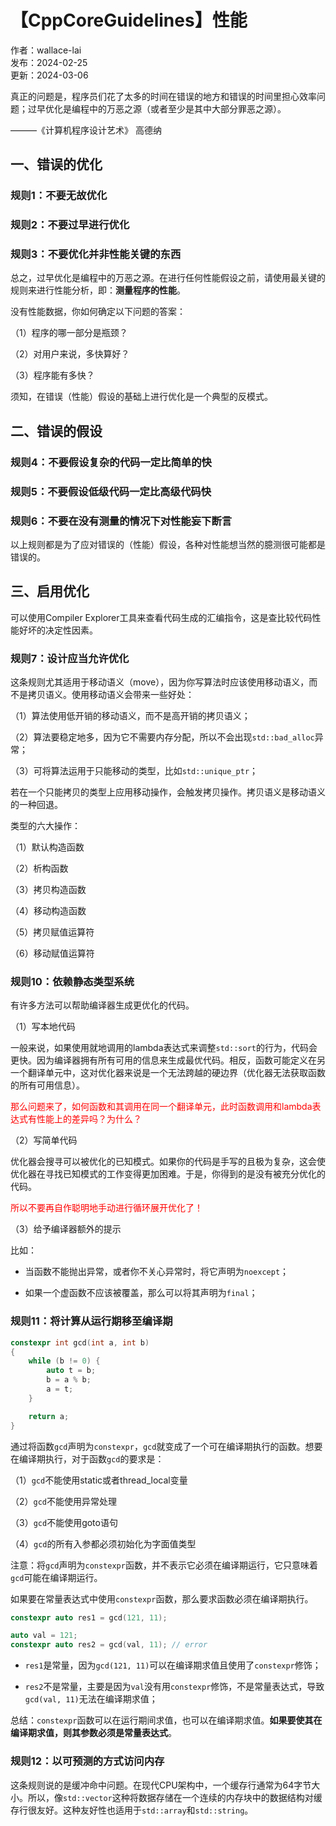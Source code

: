 # 【CppCoreGuidelines】性能

作者：wallace-lai <br/>
发布：2024-02-25 <br/>
更新：2024-03-06 <br/>

真正的问题是，程序员们花了太多的时间在错误的地方和错误的时间里担心效率问题；过早优化是编程中的万恶之源（或者至少是其中大部分罪恶之源）。

———《计算机程序设计艺术》 高德纳

## 一、错误的优化

### 规则1：不要无故优化

### 规则2：不要过早进行优化

### 规则3：不要优化并非性能关键的东西

总之，过早优化是编程中的万恶之源。在进行任何性能假设之前，请使用最关键的规则来进行性能分析，即：**测量程序的性能**。

没有性能数据，你如何确定以下问题的答案：

（1）程序的哪一部分是瓶颈？

（2）对用户来说，多快算好？

（3）程序能有多快？

须知，在错误（性能）假设的基础上进行优化是一个典型的反模式。

## 二、错误的假设

### 规则4：不要假设复杂的代码一定比简单的快

### 规则5：不要假设低级代码一定比高级代码快

### 规则6：不要在没有测量的情况下对性能妄下断言

以上规则都是为了应对错误的（性能）假设，各种对性能想当然的臆测很可能都是错误的。

## 三、启用优化

可以使用Compiler Explorer工具来查看代码生成的汇编指令，这是查比较代码性能好坏的决定性因素。

### 规则7：设计应当允许优化

这条规则尤其适用于移动语义（move），因为你写算法时应该使用移动语义，而不是拷贝语义。使用移动语义会带来一些好处：

（1）算法使用低开销的移动语义，而不是高开销的拷贝语义；

（2）算法要稳定地多，因为它不需要内存分配，所以不会出现`std::bad_alloc`异常；

（3）可将算法运用于只能移动的类型，比如`std::unique_ptr`；

若在一个只能拷贝的类型上应用移动操作，会触发拷贝操作。拷贝语义是移动语义的一种回退。

类型的六大操作：

（1）默认构造函数

（2）析构函数

（3）拷贝构造函数

（4）移动构造函数

（5）拷贝赋值运算符

（6）移动赋值运算符


### 规则10：依赖静态类型系统

有许多方法可以帮助编译器生成更优化的代码。

（1）写本地代码

一般来说，如果使用就地调用的lambda表达式来调整`std::sort`的行为，代码会更快。因为编译器拥有所有可用的信息来生成最优代码。相反，函数可能定义在另一个翻译单元中，这对优化器来说是一个无法跨越的硬边界（优化器无法获取函数的所有可用信息）。

<p style="color:red;">
那么问题来了，如何函数和其调用在同一个翻译单元，此时函数调用和lambda表达式有性能上的差异吗？为什么？
</p>

（2）写简单代码

优化器会搜寻可以被优化的已知模式。如果你的代码是手写的且极为复杂，这会使优化器在寻找已知模式的工作变得更加困难。于是，你得到的是没有被充分优化的代码。

<p style="color:red;">
所以不要再自作聪明地手动进行循环展开优化了！
</p>

（3）给予编译器额外的提示

比如：

- 当函数不能抛出异常，或者你不关心异常时，将它声明为`noexcept`；

- 如果一个虚函数不应该被覆盖，那么可以将其声明为`final`；

### 规则11：将计算从运行期移至编译期

```cpp
constexpr int gcd(int a, int b)
{
    while (b != 0) {
        auto t = b;
        b = a % b;
        a = t;
    }

    return a;
}
```

通过将函数`gcd`声明为`constexpr`，`gcd`就变成了一个可在编译期执行的函数。想要在编译期执行，对于函数`gcd`的要求是：

（1）`gcd`不能使用static或者thread_local变量

（2）`gcd`不能使用异常处理

（3）`gcd`不能使用goto语句

（4）`gcd`的所有入参都必须初始化为字面值类型

注意：将`gcd`声明为`constexpr`函数，并不表示它必须在编译期运行，它只意味着`gcd`可能在编译期运行。

如果要在常量表达式中使用`constexpr`函数，那么要求函数必须在编译期执行。

```cpp
constexpr auto res1 = gcd(121, 11);

auto val = 121;
constexpr auto res2 = gcd(val, 11); // error
```

- `res1`是常量，因为`gcd(121, 11)`可以在编译期求值且使用了`constexpr`修饰；

- `res2`不是常量，主要是因为`val`没有用`constexpr`修饰，不是常量表达式，导致`gcd(val, 11)`无法在编译期求值；

总结：`constexpr`函数可以在运行期间求值，也可以在编译期求值。**如果要使其在编译期求值，则其参数必须是常量表达式**。

### 规则12：以可预测的方式访问内存

这条规则说的是缓冲命中问题。在现代CPU架构中，一个缓存行通常为64字节大小。所以，像`std::vector`这种将数据存储在一个连续的内存块中的数据结构对缓存行很友好。这种友好性也适用于`std::array`和`std::string`。


